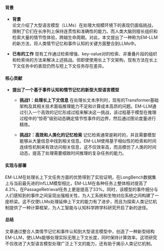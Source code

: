 #### 背景
- **背景**       
    论文介绍了大型语言模型（LLMs）在处理大规模环境下的表现仍面临挑战，限制了它们在长序列上保持连贯性和准确性的能力。而人类大脑则擅长组织和检索大量的情节性体验，跨越生命周期。对此，本文提出了一种称为EM-LLM的新方法，将人类情节记忆和事件认知的关键方面整合到LLMs中。

- **已有的工作**
    现有工作通过检索增强、key-value对的检索、非重叠片段的组织和检索块的方法来解决上述挑战。但即使使用长上下文架构，现有方法在长上下文任务中的表现仍然与短上下文任务存在差异。

#### 核心贡献
- **提出了一个基于事件认知和情节记忆的新型大型语言模型**
    - **挑战1：处理长上下文信息**
        在处理长文本序列时，现有的Transformer基础架构及其相关技术面临推理能力不足和计算成本高昂的问题。EM-LLM通过引入一个高效的记忆形成过程来解决这一挑战，该过程基于模型在推理过程中的“惊奇”级别动态确定情节性事件的边界，然后通过图论度量进行精炼。

    - **挑战2：高效和人类化的记忆检索**
        记忆检索通常是耗时的，并且需要模型能够从大量信息中找到相关信息。EM-LLM使用基于相似性的检索和时间连续性机制来有效访问相关信息，这不仅效率高，而且模仿了人类的时间动态，提高了处理需要细致时间推理的复杂任务的能力。

#### 实现与部署
EM-LLM在处理长上下文任务方面的优势得到了实验证明，在LongBench数据集上与当前最先进的InfLLM模型相比，EM-LLM在各种任务上整体相对提高了4.3%，在PassageRetrieval任务上更是提高了33%。同时，该模型的事件细分与人们感知到的事件之间呈现出强相关性，为人工系统和生物对应系统之间构建了一座桥梁。这不仅使LLMs处理延伸上下文的能力有了进步，而且为探索人类记忆机制提供了一种计算框架，为人工智能与认知科学跨学科研究开启了新的途径。

#### 总结
文章通过整合人类情节记忆和事件认知到大型语言模型中，创造了一种新型结构EM-LLM，使LLMs能够处理实际无限上下文长度，同时保持计算效率。这项研究不仅改进了大型语言模型处理广泛上下文的能力，还有助于揭示人类记忆机制。